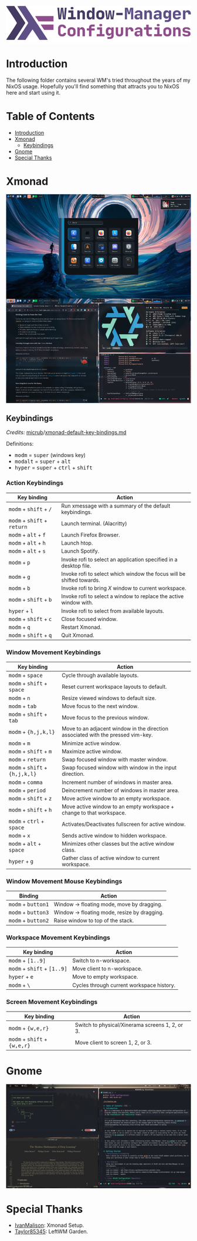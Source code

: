<img alt="WM-related Configurations" src="../assets/wm-related.png" align="center">

# Introduction
The following folder contains several WM's tried throughout the years of my NixOS usage. Hopefully you'll find something that attracts you to NixOS here and start using it.

# Table of Contents
- [Introduction](#introduction)
- [Xmonad](#xmonad)
  - [Keybindings](#keybindings)
- [Gnome](#gnome)
- [Special Thanks](#special-thanks)

# Xmonad
<img alt="XMonad Desktop" src="../assets/xmonad-desktop.png" align="center">

## Keybindings
*Credits:* [micrub](https://gist.github.com)/[xmonad-default-key-bindings.md](https://gist.github.com/micrub/aeebe7eb4d2df9e5e203e76a0fd89542)

Definitions:
- <kbd>modm</kbd> = <kbd>super</kbd> (windows key)
- <kbd>modalt</kbd> = <kbd>super</kbd> + <kbd>alt</kbd>
- <kbd>hyper</kbd> = <kbd>super</kbd> + <kbd>ctrl</kbd> + <kbd>shift</kbd>

### Action Keybindings

| Key binding                                            | Action                                                                |
|--------------------------------------------------------|-----------------------------------------------------------------------|
| <kbd>modm</kbd> + <kbd>shift</kbd> + <kbd>/</kbd>      | Run xmessage with a summary of the default keybindings.               |
| <kbd>modm</kbd> + <kbd>shift</kbd> + <kbd>return</kbd> | Launch terminal. (Alacritty)                                          |
| <kbd>modm</kbd> + <kbd>alt</kbd> + <kbd>f</kbd>        | Launch Firefox Browser.                                               |
| <kbd>modm</kbd> + <kbd>alt</kbd> + <kbd>h</kbd>        | Launch htop.                                                          |
| <kbd>modm</kbd> + <kbd>alt</kbd> + <kbd>s</kbd>        | Launch Spotify.                                                       |
| <kbd>modm</kbd> + <kbd>p</kbd>                         | Invoke rofi to select an application specified in a desktop file.     |
| <kbd>modm</kbd> + <kbd>g</kbd>                         | Invoke rofi to select which window the focus will be shifted towards. |
| <kbd>modm</kbd> + <kbd>b</kbd>                         | Invoke rofi to bring *X* window to current workspace.                 |
| <kbd>modm</kbd> + <kbd>shift</kbd> + <kbd>b</kbd>      | Invoke rofi to select a window to replace the active window with.     |
| <kbd>hyper</kbd> + <kbd>l</kbd>                        | Invoke rofi to select from available layouts.                         |
| <kbd>modm</kbd> + <kbd>shift</kbd> + <kbd>c</kbd>      | Close focused window.                                                 |
| <kbd>modm</kbd> + <kbd>q</kbd>                         | Restart Xmonad.                                                       |
| <kbd>modm</kbd> + <kbd>shift</kbd> + <kbd>q</kbd>      | Quit Xmonad.                                                          |

### Window Movement Keybindings

| Key binding                                               | Action                                                                           |
|-----------------------------------------------------------|----------------------------------------------------------------------------------|
| <kbd>modm</kbd> + <kbd>space</kbd>                        | Cycle through available layouts.                                                 |
| <kbd>modm</kbd> + <kbd>shift</kbd> + <kbd>space</kbd>     | Reset current workspace layouts to default.                                      |
| <kbd>modm</kbd> + <kbd>n</kbd>                            | Resize viewed windows to default size.                                           |
| <kbd>modm</kbd> + <kbd>tab</kbd>                          | Move focus to the next window.                                                   |
| <kbd>modm</kbd> + <kbd>shift</kbd> + <kbd>tab</kbd>       | Move focus to the previous window.                                               |
| <kbd>modm</kbd> + <kbd>{h,j,k,l}</kbd>                    | Move to an adjacent window in the direction associated with the pressed vim-key. |
| <kbd>modm</kbd> + <kbd>m</kbd>                            | Minimize active window.                                                          |
| <kbd>modm</kbd> + <kbd>shift</kbd> + <kbd>m</kbd>         | Maximize active window.                                                          |
| <kbd>modm</kbd> + <kbd>return</kbd>                       | Swap focused window with master window.                                          |
| <kbd>modm</kbd> + <kbd>shift</kbd> + <kbd>{h,j,k,l}</kbd> | Swap focused window with window in the input direction.                          |
| <kbd>modm</kbd> + <kbd>comma</kbd>                        | Increment number of windows in master area.                                      |
| <kbd>modm</kbd> + <kbd>period</kbd>                       | Deincrement number of windows in master area.                                    |
| <kbd>modm</kbd> + <kbd>shift</kbd> + <kbd>z</kbd>         | Move active window to an empty workspace.                                        |
| <kbd>modm</kbd> + <kbd>shift</kbd> + <kbd>h</kbd>         | Move active window to an empty workspace + change to that workspace.             |
| <kbd>modm</kbd> + <kbd>ctrl</kbd> + <kbd>space</kbd>      | Activates/Deactivates fullscreen for active window.                              |
| <kbd>modm</kbd> + <kbd>x</kbd>                            | Sends active window to hidden workspace.                                         |
| <kbd>modm</kbd> + <kbd>alt</kbd> + <kbd>space</kbd>       | Minimizes other classes but the active window class.                             |
| <kbd>hyper</kbd> + <kbd>g</kbd>                           | Gather class of active window to current workspace.                              |

### Window Movement Mouse Keybindings

| Binding                              | Action                                       |
|--------------------------------------|----------------------------------------------|
| <kbd>modm</kbd> + <kbd>button1</kbd> | Window -> floating mode, move by dragging.   |
| <kbd>modm</kbd> + <kbd>button3</kbd> | Window -> floating mode, resize by dragging. |
| <kbd>modm</kbd> + <kbd>button2</kbd> | Raise window to top of the stack.            |

### Workspace Movement Keybindings

| Key binding                                            | Action                                    |
|--------------------------------------------------------|-------------------------------------------|
| <kbd>modm</kbd> + <kbd>[1..9]</kbd>                    | Switch to n-workspace.                    |
| <kbd>modm</kbd> + <kbd>shift</kbd> + <kbd>[1..9]</kbd> | Move client to n-workspace.               |
| <kbd>hyper</kbd> + <kbd>e                              | Move to empty workspace.                  |
| <kbd>modm</kbd> + <kbd>\\</kbd>                        | Cycles through current workspace history. |

### Screen Movement Keybindings

| Key binding                                             | Action                                          |
|---------------------------------------------------------|-------------------------------------------------|
| <kbd>modm</kbd> + <kbd>{w,e,r}</kbd>                    | Switch to physical/Xinerama screens 1, 2, or 3. |
| <kbd>modm</kbd> + <kbd>shift</kbd> + <kbd>{w,e,r}</kbd> | Move client to screen 1, 2, or 3.               |

# Gnome
<img alt="Gnome Desktop" src="../assets/gnome-desktop.png" align="center">

# Special Thanks
- [IvanMalison](https://github.com/IvanMalison): Xmonad Setup.
- [Taylor85345](https://github.com/taylor85345/leftwm-theme-garden): LeftWM Garden.
